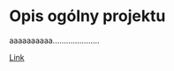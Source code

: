 # Opis ogólny projektu

aaaaaaaaaa.....................

[Link](01_Analiza_specyfikacji/Projekt_koncowy_Specyfikacja_Bledy.csv)

